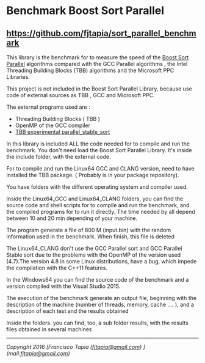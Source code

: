 <H1>Benchmark Boost Sort Parallel</H1>
<H2> <a href="https://github.com/fjtapia/sort_parallel_benchmark">https://github.com/fjtapia/sort_parallel_benchmark</a> </H2>


This library is the benchmark for to measure the speed of the [Boost Sort Parallel](https://github.com/fjtapia/sort_parallel)	 algorithms compared with the GCC Parallel algorithms , the Intel Threading Building Blocks (TBB)  algorithms and the Microsoft PPC  Libraries.

This project is not included in the Boost Sort Parallel Library, because use code  of external sources as TBB , GCC and Microsoft PPC.

The external programs used are :

* Threading Building Blocks ( TBB )
* OpenMP of the GCC compiler
* [TBB experimental parallel_stable_sort](https://software.intel.com/sites/default/files/managed/48/9b/parallel_stable_sort.zip)

In this library is included ALL the code needed for to compile and run the benchmark. You don't need load the Boost Sort Parallel Library. It's inside the include folder, with the external code.

For to compile and run the Linux64 GCC and CLANG version, need to have installed the TBB package. ( Probably is in your package repository).

You have folders with the different operating system and compiler used.

Inside the Linux64_GCC and Linux64_CLANG folders, you can find the source code and  shell scripts for to compile and run the benchmark, and the compiled programs for to run it directly. The time needed by all depend between 10 and 20 min depending of your machine. 

The program generate a file of 800 M (input.bin) with the random information used in the benchmark. When finish, this file is deleted

The Linux64_CLANG don't use the GCC Parallel sort and GCC Parallel Stable sort  due to the problems with the OpenMP of the version used (4.7).The version 4.8 in some Linux distributions, have a bug, which impede the compilation with the C++11 features.

In the Windows64 you can find the source code of the benchmark and a version compiled with the Visual Studio 2015.

The execution of the benchmark generate an output file, beginning with the description of the machine (number of threads, memory, cache .... ), and a description of each test and the results obtained

Inside the folders. you can find, too, a sub folder results, with the results files obtained in several machines

***
*Copyright 2016  [Francisco Tapia (fjtapia@gmail.com) ] (mail:fjtapia@gmail.com)*
